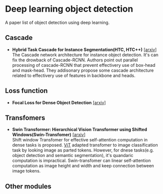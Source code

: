 # Deep learning object detection

A paper list of object detection using deep learning.

## Cascade
- **Hybrid Task Cascade for Instance Segmentation(HTC, HTC++)** [[arxiv]](https://arxiv.org/abs/1901.07518)<br>
The Cascade network architecture for instance object detection. It's can fix the drowback of Cascade-RCNN. 
Authors point out parallel processing of cascade-RCNN that prevent effectivery use of box-head and mask-head. They addisonary propose some cascade architecture related to effectivery use of features in backbone and heads.

## Loss function
- **Focal Loss for Dense Object Detection** [[arxiv]](https://arxiv.org/abs/1708.02002)<br>

## Transfomers
- **Swin Transformer: Hierarchical Vision Transformer using Shifted Windows(Swin-Transfomer)** [[arxiv]](https://arxiv.org/abs/2103.14030)<br>
Shift window Transfomer for effective self-attention computation in dense tasks is proposed. [ViT](https://arxiv.org/abs/2010.11929) adapted transfomer to image classification task by looking image as parted tokens. However, for dnese tasks(e.g. object detection and semantic segmentation), it's quandaric computation is impractical. Swin-transfomer can linear self-attention computation as image height and width and keep connection between image tokens.

## Other modules
